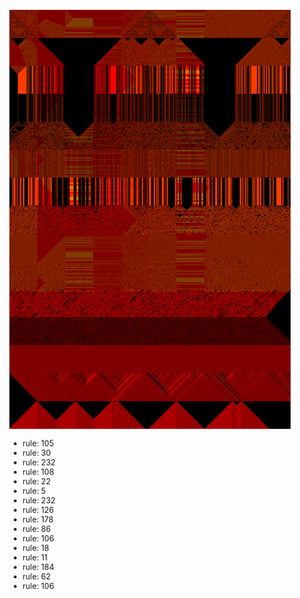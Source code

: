 ![photo](./output.png) 
 * rule: 105
* rule: 30
* rule: 232
* rule: 108
* rule: 22
* rule: 5
* rule: 232
* rule: 126
* rule: 178
* rule: 86
* rule: 106
* rule: 18
* rule: 11
* rule: 184
* rule: 62
* rule: 106
